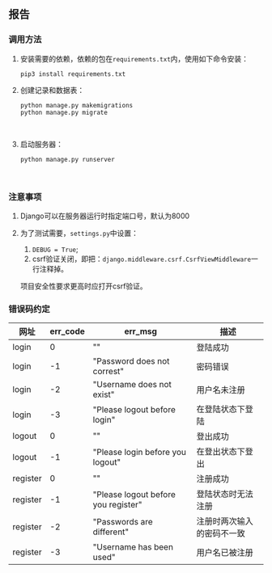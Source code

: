 ## 报告

### 调用方法

1. 安装需要的依赖，依赖的包在`requirements.txt`内，使用如下命令安装：

   ```shell
   pip3 install requirements.txt
   ```

2. 创建记录和数据表：

   ```
   python manage.py makemigrations
   python manage.py migrate
   ```

   ​

3. 启动服务器：

   ```shell
   python manage.py runserver
   ```

   ​

### 注意事项

1. Django可以在服务器运行时指定端口号，默认为8000

2. 为了测试需要，`settings.py`中设置：

   1. `DEBUG = True`;
   2. csrf验证关闭，即把：`django.middleware.csrf.CsrfViewMiddleware`一行注释掉。

   项目安全性要求更高时应打开csrf验证。

### 错误码约定

| 网址     | err_code | err_msg                             | 描述                       |
| -------- | -------- | ----------------------------------- | -------------------------- |
| login    | 0        | ""                                  | 登陆成功                   |
| login    | -1       | "Password does not correst"         | 密码错误                   |
| login    | -2       | "Username does not exist"           | 用户名未注册               |
| login    | -3       | "Please logout before login"        | 在登陆状态下登陆           |
| logout   | 0        | ""                                  | 登出成功                   |
| logout   | -1       | "Please login before you logout"    | 在登出状态下登出           |
| register | 0        | ""                                  | 注册成功                   |
| register | -1       | "Please logout before you register" | 登陆状态时无法注册         |
| register | -2       | "Passwords are different"           | 注册时两次输入的密码不一致 |
| register | -3       | "Username has been used"            | 用户名已被注册             |

